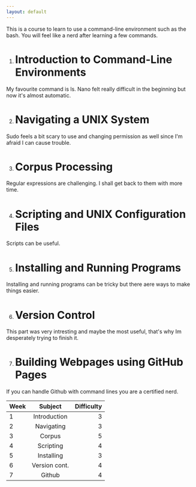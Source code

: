 ```yaml
---
layout: default
---
```


This is a course to learn to use a command-line environment such as the
bash. You will feel like a nerd after learning a few commands.

1. # Introduction to Command-Line Environments
My favourite command is ls. Nano felt really difficult in the beginning
but now it's almost automatic.

2. # Navigating a UNIX System
Sudo feels a bit scary to use and changing permission as well since I'm
afraid I can cause trouble.

3. # Corpus Processing
Regular expressions are challenging. I shall get back to them with more
time.

4. # Scripting and UNIX Configuration Files
Scripts can be useful.

5. # Installing and Running Programs
Installing and running programs can be tricky but there aere ways to
make things easier.

6. # Version Control
This part was very intresting and maybe the most useful, that's why Im
desperately trying to finish it.

7. # Building Webpages using GitHub Pages
If you can handle Github with command lines you are a certified nerd.

| Week          | Subject       | Difficulty  |
| ------------- |:-------------:|       -----:|
| 1             | Introduction  |     3       |
| 2             | Navigating    |     3       |
| 3             | Corpus        |     5       |
| 4             | Scripting     |     4       |
| 5             | Installing    |     3       |
| 6             | Version cont. |     4       |
| 7             | Github        |     4       |

